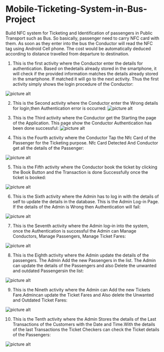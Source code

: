 # Mobile-Ticketing-System-in-Bus-Project
Build NFC system for Ticketing and Identification of passengers in Public Transport such as 
Bus. So basically, passenger need to carry NFC card with them. As soon as they enter into the bus the Conductor will read the NFC tag using Android Cell phone. The cost would be automatically deduced according to distance travelled from departure to destination.

1. This is the first activity where the Conductor enter the details for authentication. Based on thedetails already stored in the smartphone, it will check if the provided information matches the details already stored in the smartphone. If matched it will go to the next activity. Thus the first activity simply shows the login procedure of the Conductor:

![picture alt](NFC%20images/Login%20Page.jpg "Login Page")

2. This is the Second activity where the Conductor enter the Wrong details for login,then Authentication error is occurred:
![picture alt](NFC%20images/Authentication%20Failed.png "Authentication Failed")

3. This is the Third activity where the Conductor get the Starting the page of the Application. This page show the Conductor Authentication has been done successful:
![picture alt](NFC%20images/Authentication%20Successful.png "Authentication Successful")

4. This is the Fourth activity where the Conductor Tap the Nfc Card of the Passenger for the Ticketing purpose. Nfc Card Detected And Conductor get all the details of the Passenger:

![picture alt](NFC%20images/NFC%20card%20detection.jpg "NFC card detection")

5. This is the Fifth activity where the Conductor book the ticket by clicking the Book Button and the Transaction is done Successfully once the ticket is booked:

![picture alt](NFC%20images/Transaction%20Successful.jpg "Transaction Successful")

6. This is the Sixth activity where the Admin has to log in with the details of self to update the details in the database. This is the Admin Log-in Page. If the details of the Admin is Wrong then Authentication will fail:

![picture alt](NFC%20images/Admin%20Login.png "Admin Login")

7. This is the Seventh activity where the Admin log–in into the system, once the Authentication is successful the Admin can Manage Conductors, Manage Passengers, Manage Ticket Fares:

![picture alt](NFC%20images/Admin%20Home%20Page.png "Admin Home Page")

8. This is the Eighth activity where the Admin update the details of the passengers. The Admin Add the new Passengers in the list. The Admin can update the details of the Passengers and also Delete the unwanted and outdated Passengersin the list:

![picture alt](NFC%20images/Manage%20Passenger.png "Manage Passenger")

9. This is the Nineth activity where the Admin can Add the new Tickets Fare.Admincan update the Ticket Fares and Also delete the Unwanted and Outdated Ticket Fares:

![picture alt](NFC%20images/Manage%20Ticket%20Fare.png "Manage Ticket Fare")
 
10. This is the Tenth activity where the Admin Stores the details of the Last Transactions of the Customers with the Date and Time.With the details of the last Transactions the Ticket Checkers can check the Ticket details of the Passengers:

![picture alt](NFC%20images/Passenger%20Log.jpg "Passenger Log")

